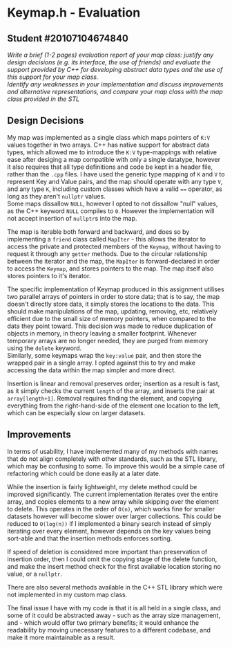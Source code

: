 # Keymap.h - Evaluation

## Student #20107104674840

_Write a brief (1-2 pages) evaluation report of your map class: justify any design decisions (e.g. its interface, the use of friends) and evaluate the support provided by C++ for developing abstract data types and the use of this support for your map class._  
_Identify any weaknesses in your implementation and discuss improvements and alternative representations, and compare your map class with the map class provided in the STL_

## Design Decisions

My map was implemented as a single class which maps pointers of `K:V` values together in two arrays.
C++ has native support for abstract data types, which allowed me to introduce the `K:V` type-mappings with relative ease after desiging a map compatible with only a single datatype, however it also requires that all type definitions and code be kept in a header file, rather than the `.cpp` files.
I have used the generic type mapping of `K` and `V` to represent Key and Value pairs, and the map should operate with any type `V`, and any type `K`, including custom classes which have a valid `==` operator, as long as they aren't `nullptr` values.  
Some maps dissallow `NULL`, however I opted to not dissallow "null" values, as the C++ keyword `NULL` compiles to `0`. However the implementation will not accept insertion of `nullptr`s into the map.

The map is iterable both forward and backward, and does so by implementing a `friend` class called `MapIter` - this allows the iterator to access the private and protected members of the `Keymap`, without having to request it through any `getter` methods. Due to the circular relationship between the iterator and the map, the `MapIter` is forward-declared in order to access the `Keymap`, and stores pointers to the map. The map itself also stores pointers to it's iterator.

The specific implementation of Keymap produced in this assignment utilises two parallel arrays of pointers in order to store data; that is to say, the map doesn't directly store data, it simply stores the locations to the data. This should make manipulations of the map, updating, removing, etc, relatively efficient due to the small size of memory pointers, when compared to the data they point toward. This decision was made to reduce duplication of objects in memory, in theory leaving a smaller footprint. Whenever temporary arrays are no longer needed, they are purged from memory using the `delete` keyword.  
Similarly, some keymaps wrap the `key:value` pair, and then store the wrapped pair in a single array. I opted against this to try and make accessing the data within the map simpler and more direct.

Insertion is linear and removal preserves order; insertion as a result is fast, as it simply checks the current `length` of the array, and inserts the pair at `array[length+1]`. Removal requires finding the element, and copying everything from the right-hand-side of the element one location to the left, which can be especially slow on larger datasets.

## Improvements

In terms of usability, I have implemented many of my methods with names that do not align completely with other standards, such as the STL library, which may be confusing to some. To improve this would be a simple case of refactoring which could be done easily at a later date.

While the insertion is fairly lightweight, my delete method could be improved significantly. The current implementation iterates over the entire array, and copies elements to a new array while skipping over the element to delete. This operates in the order of `O(n)`, which works fine for smaller datasets however will become slower over larger collections. This could be reduced to `O(log(n))` if I implemented a binary search instead of simply iterating over every element, however depends on the key values being sort-able and that the insertion methods enforces sorting.

If speed of deletion is considered more important than preservation of insertion order, then I could omit the copying stage of the delete function, and make the insert method check for the first available location storing no value, or a `nullptr`.

There are also several methods available in the C++ STL library which were not implemented in my custom map class.

The final issue I have with my code is that it is all held in a single class, and some of it could be abstracted away - such as the array size management, and  - which would offer two primary benefits; it would enhance the readability by moving unecessary features to a different codebase, and make it more maintainable as a result.
